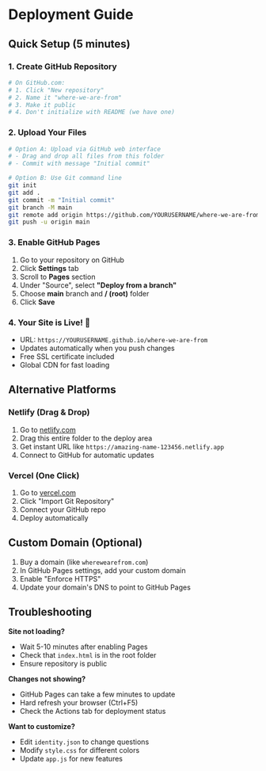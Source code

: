 # Deployment Guide

## Quick Setup (5 minutes)

### 1. Create GitHub Repository
```bash
# On GitHub.com:
# 1. Click "New repository"
# 2. Name it "where-we-are-from" 
# 3. Make it public
# 4. Don't initialize with README (we have one)
```

### 2. Upload Your Files
```bash
# Option A: Upload via GitHub web interface
# - Drag and drop all files from this folder
# - Commit with message "Initial commit"

# Option B: Use Git command line
git init
git add .
git commit -m "Initial commit"
git branch -M main
git remote add origin https://github.com/YOURUSERNAME/where-we-are-from.git
git push -u origin main
```

### 3. Enable GitHub Pages
1. Go to your repository on GitHub
2. Click **Settings** tab
3. Scroll to **Pages** section
4. Under "Source", select **"Deploy from a branch"**
5. Choose **main** branch and **/ (root)** folder
6. Click **Save**

### 4. Your Site is Live! 🎉
- URL: `https://YOURUSERNAME.github.io/where-we-are-from`
- Updates automatically when you push changes
- Free SSL certificate included
- Global CDN for fast loading

## Alternative Platforms

### Netlify (Drag & Drop)
1. Go to [netlify.com](https://netlify.com)
2. Drag this entire folder to the deploy area
3. Get instant URL like `https://amazing-name-123456.netlify.app`
4. Connect to GitHub for automatic updates

### Vercel (One Click)
1. Go to [vercel.com](https://vercel.com)
2. Click "Import Git Repository"
3. Connect your GitHub repo
4. Deploy automatically

## Custom Domain (Optional)
1. Buy a domain (like `wherewearefrom.com`)
2. In GitHub Pages settings, add your custom domain
3. Enable "Enforce HTTPS"
4. Update your domain's DNS to point to GitHub Pages

## Troubleshooting

**Site not loading?**
- Wait 5-10 minutes after enabling Pages
- Check that `index.html` is in the root folder
- Ensure repository is public

**Changes not showing?**
- GitHub Pages can take a few minutes to update
- Hard refresh your browser (Ctrl+F5)
- Check the Actions tab for deployment status

**Want to customize?**
- Edit `identity.json` to change questions
- Modify `style.css` for different colors
- Update `app.js` for new features

